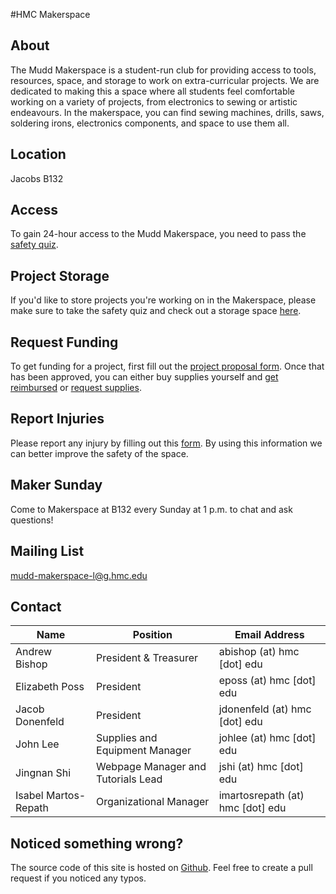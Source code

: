 #HMC Makerspace
## About

The Mudd Makerspace is a student-run club for providing access to tools, resources, space, and storage to work on extra-curricular projects. We are dedicated to making this a space where all students feel comfortable working on a variety of projects, from electronics to sewing or artistic endeavours. In the makerspace, you can find sewing machines, drills, saws, soldering irons, electronics components, and space to use them all.

## Location

Jacobs B132

## Access

To gain 24-hour access to the Mudd Makerspace, you need to pass the [safety quiz](https://goo.gl/forms/xZQdCQUqr74EaqwV2).

## Project Storage

If you'd like to store projects you're working on in the Makerspace, please make sure to take the safety quiz and check out a storage space [here]().

## Request Funding

To get funding for a project, first fill out the [project proposal form](https://goo.gl/forms/mM0Ho2kkGnmzj9Jv1). Once that has been approved, you can either buy supplies yourself and [get reimbursed](https://goo.gl/forms/8Rb888cmWaUV7qaj2) or [request supplies](https://goo.gl/forms/a2Hki4hfWitAUHXq2).

## Report Injuries
Please report any injury by filling out this [form](https://goo.gl/forms/geQyD0PWXY2NuAef1). By using this information we can better improve the safety of the space. 

## Maker Sunday

Come to Makerspace at B132 every Sunday at 1 p.m. to chat and ask questions!

## Mailing List

mudd-makerspace-l@g.hmc.edu

## Contact 

<table class="table table-striped">
  <thead>
	  <tr>
	  	<th>Name</th>
	  	<th>Position</th>
	  	<th>Email Address</th>
	  </tr>
	  </thead>
	  <tbody>
	  <tr>
	  	<td scope="row">Andrew Bishop</td>
	  	<td>President & Treasurer</td>
	  	<td>abishop (at) hmc [dot] edu</td>
	  </tr>
	    <tr>
	    <td scope="row">Elizabeth Poss</td>
	  	<td>President</td>
	  	<td>eposs (at) hmc [dot] edu</td>
	  </tr>
	<tr>
	    <td scope="row">Jacob Donenfeld</td>
	  	<td>President</td>
	  	<td>jdonenfeld (at) hmc [dot] edu</td>
	  </tr>
	  <tr>
	    <td scope="row">John Lee</td>
	  	<td>Supplies and Equipment Manager</td>
	  	<td>johlee (at) hmc [dot] edu</td>
	  </tr>
	  <tr>
	    <td scope="row">Jingnan Shi</td>
	  	<td>Webpage Manager and Tutorials Lead</td>
	  	<td>jshi (at) hmc [dot] edu</td>
	  </tr>
	  <tr>
	    <td scope="row">Isabel Martos-Repath</td>
	  	<td>Organizational Manager</td>
	  	<td>imartosrepath (at) hmc [dot] edu</td>
	  </tr>
  </tbody>
</table>

## Noticed something wrong?
The source code of this site is hosted on [Github](https://github.com/mudd-makerspace/mudd-makerspace.github.io/tree/develop). Feel free to create a pull request if you noticed any typos. 
